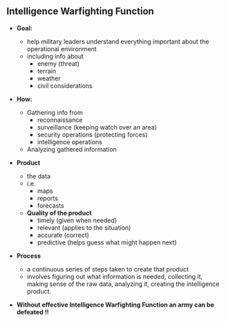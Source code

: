 ## Intelligence Warfighting Function

*   **Goal:**
    *   help military leaders understand everything important about the operational environment
    *   including info about 
        *   enemy (threat)
        *   terrain
        *   weather
        *   civil considerations

*   **How:**
    *   Gathering info from
        *   reconnaissance
        *   surveillance (keeping watch over an area)
        *   security operations (protecting forces)
        *   intelligence operations
    *   Analyzing gathered information

*   **Product** 
    *   the data
    *   i.e.
        *   maps
        *   reports
        *   forecasts
    *   **Quality of the product**
        *   timely (given when needed)
        *   relevant (applies to the situation)
        *   accurate (correct)
        *   predictive (helps guess what might happen next)

*   **Process**
    *   a continuous series of steps taken to create that product
    *   involves figuring out what information is needed, collecting it, making sense of the raw data, analyzing it, creating the intelligence product.

*   **Without effective Intelligence Warfighting Function an army can be defeated !!**
